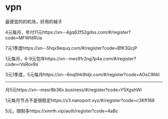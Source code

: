 # vpn
最便宜的的机场，好用的梯子

4元每月，年付11元https://xn--4gq62f52gdss.com/#/register?code=MFWfdRUa

7元1季度https://xn--5hqx9equq.com/#/register?code=BfK3QcjP

1元每月，6-9元包年https://xn--mes91r2ng7p4a.com/#/register?code=rVsRov9s

3元1季度，5元每月https://xn--6nq0hk9tdjr.com/#/register?code=AOsC9hkI


---------------------------------------------------------------------------

月5元https://xn--mesr8b36x.business/#/register?code=Y5XgxhWi

1元每月节点不是很稳定https://v3.nanoport.xyz/#/register?code=c3Kft188

5元，限制多https://xmrth.vip/auth/register?code=4aBc
